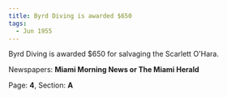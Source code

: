 ```yaml
---  
title: Byrd Diving is awarded $650  
tags:  
  - Jun 1955  
---  
```

  
Byrd Diving is awarded $650 for salvaging the Scarlett O'Hara.  
  
Newspapers: **Miami Morning News or The Miami Herald**  
  
Page: **4**, Section: **A** 
